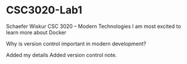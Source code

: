 # CSC3020-Lab1

Schaefer Wiskur
CSC 3020 – Modern Technologies
I am most excited to learn more about Docker


Why is version control important in modern development?

























Added my details
Added version control note.

